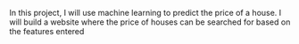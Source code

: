 In this project, I will use machine learning to predict the price of a house.
I will build a website where the price of houses can be searched for based on the features entered

